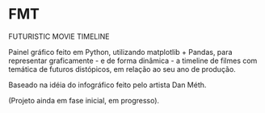 # FMT
 FUTURISTIC MOVIE TIMELINE
 
 Painel gráfico feito em Python, utilizando matplotlib + Pandas, para representar graficamente  - e de forma dinâmica - a timeline de filmes com temática de futuros distópicos, em relação ao seu ano de produção.
 
 Baseado na idéia do infográfico feito pelo artista Dan Méth.

 (Projeto ainda em fase inicial, em progresso).
